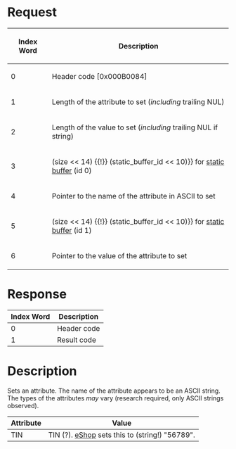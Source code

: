 # Request

<table>
<thead>
<tr class="header">
<th><p>Index Word</p></th>
<th><p>Description</p></th>
</tr>
</thead>
<tbody>
<tr class="odd">
<td><p>0</p></td>
<td><p>Header code [0x000B0084]</p></td>
</tr>
<tr class="even">
<td><p>1</p></td>
<td><p>Length of the attribute to set (<em>including</em> trailing
NUL)</p></td>
</tr>
<tr class="odd">
<td><p>2</p></td>
<td><p>Length of the value to set (<em>including</em> trailing NUL if
string)</p></td>
</tr>
<tr class="even">
<td><p>3</p></td>
<td><p>(size &lt;&lt; 14) {{!}} (static_buffer_id &lt;&lt; 10)}} for <a
href="IPC#Static_Buffer_Translation" title="wikilink">static buffer</a>
(id 0)</p></td>
</tr>
<tr class="odd">
<td><p>4</p></td>
<td><p>Pointer to the name of the attribute in ASCII to set</p></td>
</tr>
<tr class="even">
<td><p>5</p></td>
<td><p>(size &lt;&lt; 14) {{!}} (static_buffer_id &lt;&lt; 10)}} for <a
href="IPC#Static_Buffer_Translation" title="wikilink">static buffer</a>
(id 1)</p></td>
</tr>
<tr class="odd">
<td><p>6</p></td>
<td><p>Pointer to the value of the attribute to set</p></td>
</tr>
</tbody>
</table>

# Response

| Index Word | Description |
|------------|-------------|
| 0          | Header code |
| 1          | Result code |

# Description

Sets an attribute. The name of the attribute appears to be an ASCII
string. The types of the attributes *may* vary (research required, only
ASCII strings observed).

| Attribute | Value                                                              |
|-----------|--------------------------------------------------------------------|
| TIN       | TIN (?). [eShop](EShop "wikilink") sets this to (string!) "56789". |